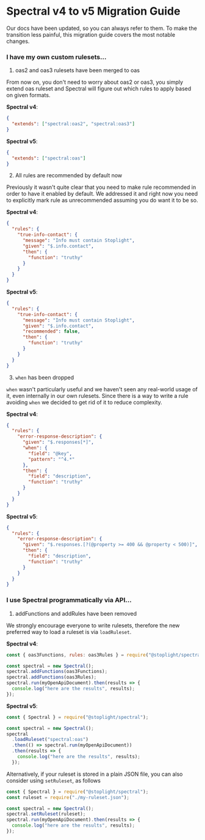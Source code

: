 # Spectral v4 to v5 Migration Guide

Our docs have been updated, so you can always refer to them. To make the transition less painful,
this migration guide covers the most notable changes.

### I have my own custom rulesets...

1. oas2 and oas3 rulesets have been merged to oas

From now on, you don't need to worry about oas2 or oas3, you simply extend oas ruleset and Spectral will figure out which rules to apply based on given formats.

**Spectral v4**:

```json
{
  "extends": ["spectral:oas2", "spectral:oas3"]
}
```

**Spectral v5**:

```json
{
  "extends": ["spectral:oas"]
}
```

2. All rules are recommended by default now

Previously it wasn't quite clear that you need to make rule recommended in order to have it enabled by default.
We addressed it and right now you need to explicitly mark rule as unrecommended assuming you do want it to be so.

**Spectral v4**:

```json
{
  "rules": {
    "true-info-contact": {
      "message": "Info must contain Stoplight",
      "given": "$.info.contact",
      "then": {
        "function": "truthy"
      }
    }
  }
}
```

**Spectral v5**:

```json
{
  "rules": {
    "true-info-contact": {
      "message": "Info must contain Stoplight",
      "given": "$.info.contact",
      "recommended": false,
      "then": {
        "function": "truthy"
      }
    }
  }
}
```

3. `when` has been dropped

`when` wasn't particularly useful and we haven't seen any real-world usage of it, even internally in our own rulesets.
Since there is a way to write a rule avoiding `when` we decided to get rid of it to reduce complexity.

**Spectral v4**:

```json
{
  "rules": {
    "error-response-description": {
      "given": "$.responses[*]",
      "when": {
        "field": "@key",
        "pattern": "^4.*"
      },
      "then": {
        "field": "description",
        "function": "truthy"
      }
    }
  }
}
```

**Spectral v5**:

```json
{
  "rules": {
    "error-response-description": {
      "given": "$.responses.[?(@property >= 400 && @property < 500)]",
      "then": {
        "field": "description",
        "function": "truthy"
      }
    }
  }
}
```

### I use Spectral programmatically via API...

1. addFunctions and addRules have been removed

We strongly encourage everyone to write rulesets, therefore the new preferred way to load a ruleset is via `loadRuleset`.

**Spectral v4**:

```js
const { oas3Functions, rules: oas3Rules } = require("@stoplight/spectral/dist/rulesets/oas3");

const spectral = new Spectral();
spectral.addFunctions(oas3Functions);
spectral.addFunctions(oas3Rules);
spectral.run(myOpenApiDocument).then(results => {
  console.log("here are the results", results);
});
```

**Spectral v5**:

```js
const { Spectral } = require("@stoplight/spectral");

const spectral = new Spectral();
spectral
  .loadRuleset("spectral:oas")
  .then(() => spectral.run(myOpenApiDocument))
  .then(results => {
    console.log("here are the results", results);
  });
```

Alternatively, if your ruleset is stored in a plain JSON file, you can also consider using `setRuleset`, as follows

```js
const { Spectral } = require("@stoplight/spectral");
const ruleset = require("./my-ruleset.json");

const spectral = new Spectral();
spectral.setRuleset(ruleset);
spectral.run(myOpenApiDocument).then(results => {
  console.log("here are the results", results);
});
```

